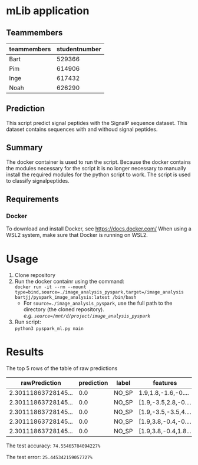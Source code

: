 # mLib application
## Teammembers
|   teammembers |   studentnumber   |
----------------|--------------------
|   Bart        |  529366           |
|   Pim         |  614906           |
|   Inge        |  617432           |
|   Noah        |   626290          |

## Prediction
This script predict signal peptides with the SignalP sequence dataset. This dataset contains sequences with and withoud signal peptides. 

## Summary
The docker container is used to run the script.
Because the docker contains the modules necessary for the script it is no longer necessary to manually install the required modules for the python script to work.
The script is used to classify signalpeptides.

## Requirements
### Docker
To download and install Docker, see https://docs.docker.com/
When using a WSL2 system, make sure that Docker is running on WSL2.

# Usage
1. Clone repository
2. Run the docker containr using the command:   
`docker run -it --rm --mount type=bind,source=./image_analysis_pyspark,target=/image_analysis bartjj/pyspark_image_analysis:latest /bin/bash`
    * For `source=./image_analysis_pyspark`, use the full path to the directory (the cloned repository).    
      *e.g. `source=/mnt/d/project/image_analysis_pyspark`*
3. Run script:   
 `python3 pyspark_ml.py main`

# Results
The top 5 rows of the table of raw predictions

|       rawPrediction|prediction|label|            features|
---------------------|----------|-----|--------------------|
| 2.30111863728145...|       0.0|NO_SP| 1.9,1.8,-1.6,-0....|
| 2.30111863728145...|       0.0|NO_SP|[1.9,-3.5,2.8,-0....|
| 2.30111863728145...|       0.0|NO_SP|[1.9,-3.5,-3.5,4....|
| 2.30111863728145...|       0.0|NO_SP|[1.9,3.8,-0.4,-0....|
| 2.30111863728145...|       0.0|NO_SP|[1.9,3.8,-0.4,1.8...|

The test accuracy:
 `74.55465784094227%`

The test error: 
 `25.445342159057727%`
